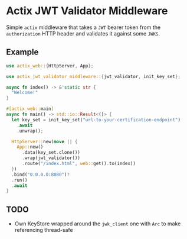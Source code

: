 # Actix JWT Validator Middleware

Simple `actix` middleware that takes a `JWT` bearer token from the
`authorization` HTTP header and validates it against some `JWKS`.


## Example

```rust
use actix_web::{HttpServer, App};

use actix_jwt_validator_middleware::{jwt_validator, init_key_set};

async fn index() -> &'static str {
  "Welcome!"
}

#[actix_web::main]
async fn main() -> std::io::Result<()> {
  let key_set = init_key_set("url-to-your-certification-endpoint")
    .await
    .unwrap();

  HttpServer::new(move || {
    App::new()
      .data(key_set.clone())
      .wrap(jwt_validator())
      .route("/index.html", web::get().to(index))
  })
  .bind("0.0.0.0:8080")?
  .run()
  .await
}
```

## TODO

* Own KeyStore wrapped around the ``jwk_client`` one with ``Arc`` to
  make referencing thread-safe
